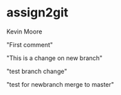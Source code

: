 # assign2git
Kevin Moore

"First comment"

"This is a change on new branch"

"test branch change"

"test for newbranch merge to master"

